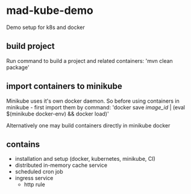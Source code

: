 # mad-kube-demo
Demo setup for k8s and docker

## build project
Run command to build a project and related containers:
'mvn clean package'

## import containers to minikube
Minikube uses it's own docker daemon. So before using containers in minikube - first import them by command:
'docker save _image_id_ | (eval $(minikube docker-env) && docker load)'

Alternatively one may build containers directly in minikube docker

## contains
- installation and setup (docker, kubernetes, minikube, CI)
- distributed in-memory cache service
- scheduled cron job
- ingress service
    - http rule
